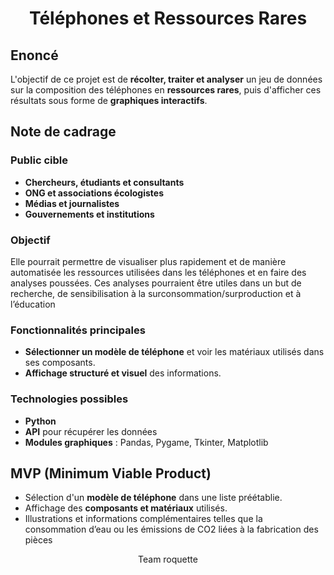 <div align="center">
  <h1>Téléphones et Ressources Rares</h1>
</div>

## Enoncé  
L'objectif de ce projet est de **récolter, traiter et analyser** un jeu de données sur la composition des téléphones en **ressources rares**, puis d'afficher ces résultats sous forme de **graphiques interactifs**.  

## Note de cadrage  
### Public cible  
- **Chercheurs, étudiants et consultants**
- **ONG et associations écologistes**
- **Médias et journalistes**
- **Gouvernements et institutions**

### Objectif  
Elle pourrait permettre de visualiser plus rapidement et de manière automatisée les ressources utilisées dans les téléphones et en faire des analyses poussées.
Ces analyses pourraient être utiles dans un but de recherche, de sensibilisation à la surconsommation/surproduction et à l’éducation

### Fonctionnalités principales  
- **Sélectionner un modèle de téléphone** et voir les matériaux utilisés dans ses composants.  
- **Affichage structuré et visuel** des informations.

### Technologies possibles
- **Python**
- **API** pour récupérer les données
- **Modules graphiques** : Pandas, Pygame, Tkinter, Matplotlib

## MVP (Minimum Viable Product)   
- Sélection d'un **modèle de téléphone** dans une liste préétablie.
- Affichage des **composants et matériaux** utilisés.
- Illustrations et informations complémentaires telles que la consommation d’eau ou les émissions de CO2 liées à la fabrication des pièces

<div align="center">
  Team roquette
</div>
